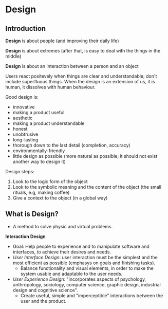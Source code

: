 Design
======

Introduction
----------

**Design** is about people (and improving their daily life)

**Design** is about extremes (after that, is easy to deal with the things in the middle)

**Design** is about an interaction between a person and an object

Users react positevely when things are clear and understandable; don't include superfluous things. When the design is an extension of us, it is human, it dissolves with human behaviour.

Good design is:
  * innovative
  * making a product useful
  * aesthetic
  * making a product understandable
  * honest
  * unobtrusive
  * long-lasting
  * thorough down to the last detail (completion, accuracy)
  * environmentally-friendly
  * little design as possible (more natural as possible; it should not exist another way to design it)

Design steps:
  1. Look to the logic form of the object
  2. Look to the symbolic meaning and the content of the object (the small rituals, e.g, making coffee)
  3. Give a context to the object (in a global way)


What is Design?
-----------------

* A method to solve physic and virtual problems.


**Interaction Design**

* Goal: Help people to experience and to manipulate software and interfaces, to achieve their desires and needs.
* _User Interface Design_: user interaction must be the simplest and the most efficient as possible (emphasys on goals and finishing tasks).
  - Balance functionality and visual elements, in order to make the system usable and adaptable to the user needs.
* _User Experience Design_: "incorporates aspects of psychology, anthropology, sociology, computer science, graphic design, industrial design and cognitive science".
  - Create useful, simple and "imperceptible" interactions between the user and the product.
